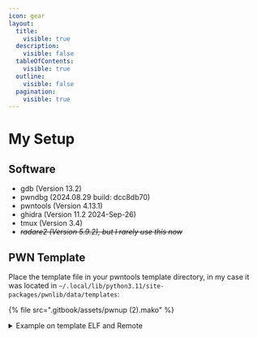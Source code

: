 ```yaml
---
icon: gear
layout:
  title:
    visible: true
  description:
    visible: false
  tableOfContents:
    visible: true
  outline:
    visible: false
  pagination:
    visible: true
---
```


# My Setup

## Software

* gdb (Version 13.2)
* pwndbg (2024.08.29 build: dcc8db70)
* pwntools (Version 4.13.1)
* ghidra (Version 11.2 2024-Sep-26)
* tmux (Version 3.4)
* ~~_radare2 (Version 5.9.2), but I rarely use this now_~~

## PWN Template

Place the template file in your pwntools template directory, in my case it was located in `~/.local/lib/python3.11/site-packages/pwnlib/data/templates`:

{% file src=".gitbook/assets/pwnup (2).mako" %}

<details>

<summary>Example on template ELF and Remote</summary>

```python
#!/usr/bin/env python3
# -*- coding: utf-8 -*-
# -*- template: wintertia -*-

# ====================
# -- PWNTOOLS SETUP --
# ====================

from pwn import *

exe = context.binary = ELF(args.EXE or 'template')
trm = context.terminal = ['tmux', 'splitw', '-h']

host = args.HOST or 'hostname.com'
port = int(args.PORT or 6969420)

def start_local(argv=[], *a, **kw):
    '''Execute the target binary locally'''
    if args.GDB:
        return gdb.debug([exe.path] + argv, gdbscript=gdbscript, *a, **kw)
    else:
        return process([exe.path] + argv, *a, **kw)

def start_remote(argv=[], *a, **kw):
    '''Connect to the process on the remote host'''
    io = connect(host, port)
    if args.GDB:
        gdb.attach(io, gdbscript=gdbscript)
    return io

def start(argv=[], *a, **kw):
    '''Start the exploit against the target.'''
    if args.LOCAL:
        return start_local(argv, *a, **kw)
    else:
        return start_remote(argv, *a, **kw)

gdbscript = '''
tbreak main
continue
'''.format(**locals())

# =======================
# -- EXPLOIT GOES HERE --
# =======================

io = start()

# payload

io.interactive()
```

</details>

